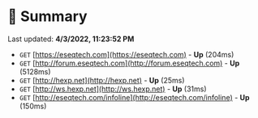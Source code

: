 # 📖 Summary
Last updated: **4/3/2022, 11:23:52 PM**

- `GET` [https://eseqtech.com](https://eseqtech.com) - **Up** (204ms)
- `GET` [http://forum.eseqtech.com](http://forum.eseqtech.com) - **Up** (5128ms)
- `GET` [http://hexp.net](http://hexp.net) - **Up** (25ms)
- `GET` [http://ws.hexp.net](http://ws.hexp.net) - **Up** (31ms)
- `GET` [http://eseqtech.com/infoline](http://eseqtech.com/infoline) - **Up** (150ms)
